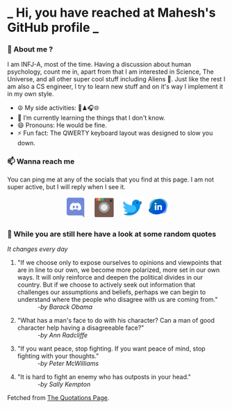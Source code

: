 # **_ Hi, you have reached at Mahesh's GitHub profile _**
### 🌸 About me ?
I am INFJ-A, most of the time. Having a discussion about human psychology, count me in, apart from that I am interested in Science, The Universe, and all other super cool stuff including Aliens 🤫. Just like the rest I am also a CS engineer, I try to learn new stuff and on it's way I implement it in my own style. 
- ☮ My side activities: 🎨♟🎧🌐
- 🌱 I’m currently learning the things that I don't know.
- 😄 Pronouns: He would be fine.
- ⚡ Fun fact: The QWERTY keyboard layout was designed to slow you down.

### 📫 Wanna reach me
You can ping me at any of the socials that you find at this page. I am not super active, but I will reply when I see it.
<p align="center">
<a href="https://discordapp.com/users/733328856957714472"><img src="./Assets/Papirus-Team-Papirus-Apps-Discord.svg" height="50px" width="50px" ></a>&nbsp; &nbsp;  
<a href ="https://instagram.com/obl1v_on"><img src="./Assets/Papirus-Team-Papirus-Apps-Instagram.svg" height="50px" width="50px" ></a>&nbsp;  &nbsp; 
<a href ="https://twitter.com/MaheshN2000"><img src="./Assets/Papirus-Team-Papirus-Apps-Twitter.svg" height ="50px" width="50px" ></a>&nbsp;
<a href ="https://linkedin.com/in/mahesh2000"><img src="./Assets/in.png" height ="50px" width="50px" ></a>

</p>



### 🔰 While you are still here have a look at some random quotes
*It changes every day*

<!-- BLOG-POST-LIST:START -->
 1.  "If we choose only to expose ourselves to opinions and viewpoints that are in line to our own, we become more polarized, more set in our own ways. It will only reinforce and deepen the political divides in our country. But if we choose to actively seek out information that challenges our assumptions and beliefs, perhaps we can begin to understand where the people who disagree with us are coming from." <br> &emsp;&emsp;&emsp; <i>-by Barack Obama</i> 

 2.  "What has a man's face to do with his character? Can a man of good character help having a disagreeable face?" <br> &emsp;&emsp;&emsp; <i>-by Ann Radcliffe</i> 

 3.  "If you want peace, stop fighting. If you want peace of mind, stop fighting with your thoughts." <br> &emsp;&emsp;&emsp; <i>-by Peter McWilliams</i> 

 4.  "It is hard to fight an enemy who has outposts in your head." <br> &emsp;&emsp;&emsp; <i>-by Sally Kempton</i> 
<!-- BLOG-POST-LIST:END -->
Fetched from <a href="http://www.quotationspage.com/data/mqotd.rss"> The Quotations Page</a>.
<!-- The above quotes are fetched from " http://www.quotationspage.com/data/mqotd.rss " and the github action used was gautamkrishnar/blog-post-workflow@master -->
